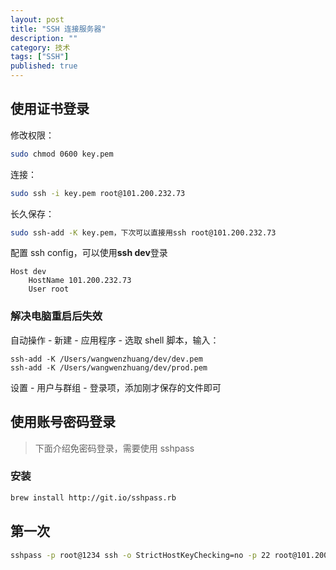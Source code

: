 ```yaml
---
layout: post
title: "SSH 连接服务器"
description: ""
category: 技术
tags: ["SSH"]
published: true
---
```


## 使用证书登录

修改权限：

```bash
sudo chmod 0600 key.pem
```

连接：

```bash
sudo ssh -i key.pem root@101.200.232.73
```

长久保存：

```bash
sudo ssh-add -K key.pem，下次可以直接用ssh root@101.200.232.73
```

配置 ssh config，可以使用**ssh dev**登录

```
Host dev
    HostName 101.200.232.73
    User root
```

### 解决电脑重启后失效

自动操作 - 新建 - 应用程序 - 选取 shell 脚本，输入：

```
ssh-add -K /Users/wangwenzhuang/dev/dev.pem
ssh-add -K /Users/wangwenzhuang/dev/prod.pem
```


设置 - 用户与群组 - 登录项，添加刚才保存的文件即可

## 使用账号密码登录

> 下面介绍免密码登录，需要使用 sshpass

### 安装

```bash
brew install http://git.io/sshpass.rb
```

## 第一次

```bash
sshpass -p root@1234 ssh -o StrictHostKeyChecking=no -p 22 root@101.200.232.73
```
